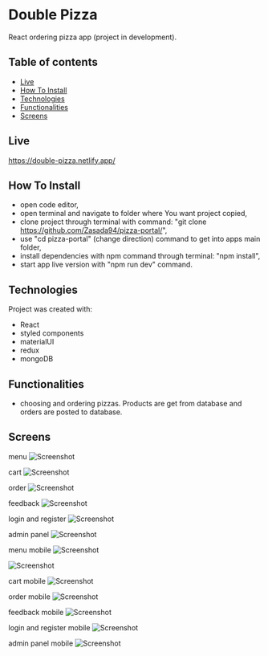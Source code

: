 # Double Pizza
React ordering pizza app (project in development).

## Table of contents
- [Live](#live)
- [How To Install](#how-to-install)
- [Technologies](#technologies)
- [Functionalities](#functionalities)
- [Screens](#screens)

## Live
https://double-pizza.netlify.app/

## How To Install

- open code editor,
- open terminal and navigate to folder where You want project copied,
- clone project through terminal with command: "git clone https://github.com/Zasada94/pizza-portal/",
- use "cd pizza-portal" (change direction) command to get into apps main folder,
- install dependencies with npm command through terminal: "npm install",
- start app live version with "npm run dev" command.
  
## Technologies

Project was created with:

- React
- styled components
- materialUI
- redux
- mongoDB

## Functionalities

- choosing and ordering pizzas. Products are get from database and orders are posted to database.

## Screens
menu
![Screenshot](./src/images/screenshots/Screenshot_4.jpg)

cart
![Screenshot](./src/images/screenshots/Screenshot_5.jpg)

order
![Screenshot](./src/images/screenshots/Screenshot_6.jpg)

feedback
![Screenshot](./src/images/screenshots/Screenshot_7.jpg)

login and register
![Screenshot](./src/images/screenshots/Screenshot_1.jpg)

admin panel
![Screenshot](./src/images/screenshots/Screenshot_2.jpg)

menu mobile
![Screenshot](./src/images/screenshots/Screenshot_8.jpg)

![Screenshot](./src/images/screenshots/Screenshot_9.jpg)

cart mobile
![Screenshot](./src/images/screenshots/Screenshot_10.jpg)

order mobile
![Screenshot](./src/images/screenshots/Screenshot_11.jpg)

feedback mobile
![Screenshot](./src/images/screenshots/Screenshot_12.jpg)

login and register mobile
![Screenshot](./src/images/screenshots/Screenshot_15.jpg)

admin panel mobile
![Screenshot](./src/images/screenshots/Screenshot_3.jpg)
